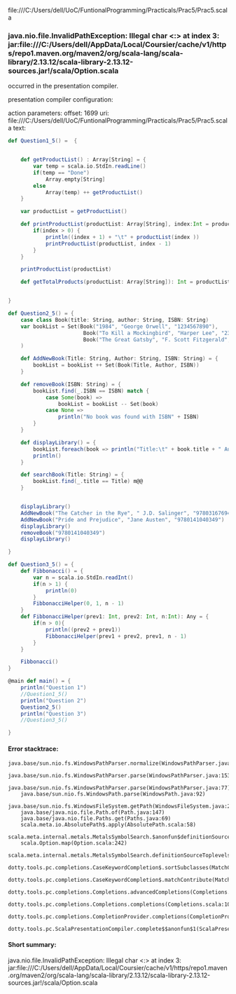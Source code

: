 file:///C:/Users/dell/UoC/FuntionalProgramming/Practicals/Prac5/Prac5.scala
### java.nio.file.InvalidPathException: Illegal char <:> at index 3: jar:file:///C:/Users/dell/AppData/Local/Coursier/cache/v1/https/repo1.maven.org/maven2/org/scala-lang/scala-library/2.13.12/scala-library-2.13.12-sources.jar!/scala/Option.scala

occurred in the presentation compiler.

presentation compiler configuration:


action parameters:
offset: 1699
uri: file:///C:/Users/dell/UoC/FuntionalProgramming/Practicals/Prac5/Prac5.scala
text:
```scala
def Question1_5() =  {


    def getProductList() : Array[String] = {
        var temp = scala.io.StdIn.readLine() 
        if(temp == "Done")
            Array.empty[String]
        else 
            Array(temp) ++ getProductList()
    }

    var productList = getProductList()

    def printProductList(productList: Array[String], index:Int = productList.length - 1): Any  = {
        if(index > 0) {
            println((index + 1) + "\t" + productList(index ))
            printProductList(productList, index - 1)
        }
    }

    printProductList(productList)

    def getTotalProducts(productList: Array[String]): Int = productList.length


}

def Question2_5() = {
    case class Book(title: String, author: String, ISBN: String)
    var bookList = Set(Book("1984", "George Orwell", "1234567890"), 
                        Book("To Kill a Mockingbird", "Harper Lee", "2345678901"),
                        Book("The Great Gatsby", "F. Scott Fitzgerald", "3456789012")
    )

    def AddNewBook(Title: String, Author: String, ISBN: String) = {
        bookList = bookList ++ Set(Book(Title, Author, ISBN))
    }

    def removeBook(ISBN: String) = {
        bookList.find(_.ISBN == ISBN) match {
            case Some(book) => 
                bookList = bookList -- Set(book)
            case None => 
                println("No book was found with ISBN" + ISBN)
        }
    }

    def displayLibrary() = {
        bookList.foreach(book => println("Title:\t" + book.title + " Author:\t" + book.author + " ISBN:\t" + book.ISBN))
        println()
    }

    def searchBook(Title: String) = {
        bookList.find(_.title == Title) m@@
    }


    displayLibrary()
    AddNewBook("The Catcher in the Rye", " J.D. Salinger", "9780316769488")
    AddNewBook("Pride and Prejudice", "Jane Austen", "9780141040349")
    displayLibrary()
    removeBook("9780141040349")
    displayLibrary()

}

def Question3_5() = {
    def Fibbonacci() = {
        var n = scala.io.StdIn.readInt()
        if(n > 1) {
            println(0)
        }
        FibbonacciHelper(0, 1, n - 1)
    }
    def FibbonacciHelper(prev1: Int, prev2: Int, n:Int): Any = {
        if(n > 0){
            println((prev2 + prev1))
            FibbonacciHelper(prev1 + prev2, prev1, n - 1)
        }
    }

    Fibbonacci()
}

@main def main() = {
    println("Question 1")
    //Question1_5()
    println("Question 2")
    Question2_5()
    println("Question 3")
    //Question3_5()

}

```



#### Error stacktrace:

```
java.base/sun.nio.fs.WindowsPathParser.normalize(WindowsPathParser.java:182)
	java.base/sun.nio.fs.WindowsPathParser.parse(WindowsPathParser.java:153)
	java.base/sun.nio.fs.WindowsPathParser.parse(WindowsPathParser.java:77)
	java.base/sun.nio.fs.WindowsPath.parse(WindowsPath.java:92)
	java.base/sun.nio.fs.WindowsFileSystem.getPath(WindowsFileSystem.java:232)
	java.base/java.nio.file.Path.of(Path.java:147)
	java.base/java.nio.file.Paths.get(Paths.java:69)
	scala.meta.io.AbsolutePath$.apply(AbsolutePath.scala:58)
	scala.meta.internal.metals.MetalsSymbolSearch.$anonfun$definitionSourceToplevels$2(MetalsSymbolSearch.scala:70)
	scala.Option.map(Option.scala:242)
	scala.meta.internal.metals.MetalsSymbolSearch.definitionSourceToplevels(MetalsSymbolSearch.scala:69)
	dotty.tools.pc.completions.CaseKeywordCompletion$.sortSubclasses(MatchCaseCompletions.scala:326)
	dotty.tools.pc.completions.CaseKeywordCompletion$.matchContribute(MatchCaseCompletions.scala:276)
	dotty.tools.pc.completions.Completions.advancedCompletions(Completions.scala:307)
	dotty.tools.pc.completions.Completions.completions(Completions.scala:109)
	dotty.tools.pc.completions.CompletionProvider.completions(CompletionProvider.scala:90)
	dotty.tools.pc.ScalaPresentationCompiler.complete$$anonfun$1(ScalaPresentationCompiler.scala:146)
```
#### Short summary: 

java.nio.file.InvalidPathException: Illegal char <:> at index 3: jar:file:///C:/Users/dell/AppData/Local/Coursier/cache/v1/https/repo1.maven.org/maven2/org/scala-lang/scala-library/2.13.12/scala-library-2.13.12-sources.jar!/scala/Option.scala